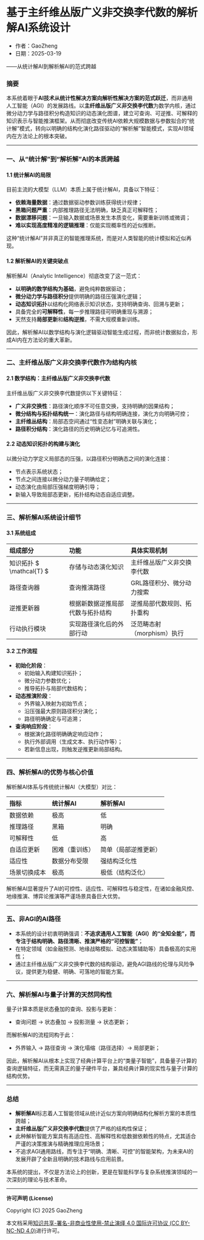 # **基于主纤维丛版广义非交换李代数的解析解AI系统设计**

- 作者：GaoZheng
- 日期：2025-03-19

——从统计解AI到解析解AI的范式跨越

### 摘要

本系统着眼于**AI技术从统计性解决方案向解析性解决方案的范式跃迁**，而非通用人工智能（AGI）的发展路线。以**主纤维丛版广义非交换李代数**为数学内核，通过微分动力学与路径积分构造知识的动态演化图谱，建立可查询、可逆推、可解释的知识表示与智能推演框架。从而彻底改变传统AI依赖大规模数据与参数拟合的“统计解”模式，转向以明确的结构化演化路径驱动的“解析解”智能模式，实现AI领域内在方法论上的根本突破。

---

### 一、从“统计解”到“解析解”AI的本质跨越

#### 1.1 统计解AI的局限

目前主流的大模型（LLM）本质上属于统计解AI，具备以下特征：

- **依赖海量数据**：通过数据驱动参数训练获得统计规律；
- **黑箱问题严重**：内部推理路径无法明确，缺乏真正可解释性；
- **数据漂移问题**：一旦输入数据或场景发生本质变化，需要重新训练或微调；
- **难以实现高度精准的逻辑推理**：仅能实现概率性的近似推断。

这种“统计解AI”并非真正的智能推理系统，而是对人类智能的统计模拟和近似再现。

#### 1.2 解析解AI的关键突破点

解析解AI（Analytic Intelligence）彻底改变了这一范式：

- **以明确的数学结构为基础**，避免纯粹数据驱动；
- **微分动力学与路径积分**提供明确的路径压强演化逻辑；
- **动态知识拓扑**以结构化网络表示知识状态，支持明确查询、回溯与更新；
- 具备完全的**可解释性**，每一步推理路径可明确重现与溯源；
- 天然支持**局部更新**和**结构逆推**，不需大规模重新训练。

因此，解析解AI以数学结构与演化逻辑驱动智能生成过程，而非统计数据拟合，形成AI内在方法论的重大革新。

---

### 二、主纤维丛版广义非交换李代数作为结构内核

#### 2.1 数学结构：主纤维丛版广义非交换李代数

主纤维丛版广义非交换李代数提供以下关键特征：

- **广义非交换性**：路径演化顺序不可任意交换，支持明确的因果结构；
- **微分结构与拓扑结构统一**：演化路径与结构明确连接，演化方向明确可控；
- **主纤维丛结构**：局部态空间通过“性变态射”明确关联与演化；
- **路径积分结构**：演化路径的历史明确记忆与可追溯性。

#### 2.2 动态知识拓扑的构建与演化

以微分动力学定义局部态的压强，以路径积分明确态之间的演化连接：

- 节点表示系统状态；
- 节点之间连接以微分动力量子明确给定；
- 动态演化由局部压强梯度明确引导；
- 新输入导致局部态更新，拓扑结构动态自适应调整。

---

### 三、解析解AI系统设计细节

#### 3.1 系统组成

| 组成部分 | 功能 | 具体实现机制 |
|:---|:---|:---|
| 知识拓扑 $ \mathcal{T} $ | 存储与动态演化知识 | 主纤维丛版广义非交换李代数 |
| 路径查询器 | 查询推演路径 | GRL路径积分、微分动力搜索 |
| 逆推更新器 | 根据新数据逆推局部代数与拓扑结构 | 逆推局部代数规则、拓扑重构 |
| 行动执行模块 | 实现路径演化后的外部行动 | 泛范畴态射（morphism）执行 |

#### 3.2 工作流程

- **初始化阶段**：
  - 初始输入构建知识拓扑；
  - 微分动力参数优化；
  - 推导拓扑与局部代数结构；
- **动态推演阶段**：
  - 外界输入映射为初始节点；
  - 沿压强最大原则路径积分演化；
  - 路径明确确定与可追溯；
- **查询响应阶段**：
  - 根据演化路径明确确定响应动作；
  - 执行外部调用（生成文本、执行动作等）；
  - 若新信息出现，则触发逆推更新局部结构。

---

### 四、解析解AI的优势与核心价值

解析解AI体系与传统统计解AI（大模型）对比：

| 指标 | 统计解AI | 解析解AI |
|:---|:---|:---|
| 数据依赖 | 极高 | 低 |
| 推理路径 | 黑箱 | 明确 |
| 可解释性 | 低 | 高 |
| 自适应更新 | 困难（重训练） | 简单（局部逆推更新） |
| 适应性 | 数据分布受限 | 强结构泛化性 |
| 场景切换成本 | 极高 | 极低（结构泛化） |

解析解AI显著提升了AI的可控性、适应性、可解释性与稳定性，在诸如金融风控、地缘推演、博弈论推演等严谨场景具备巨大优势。

---

### 五、非AGI的AI路径

- 本系统的设计初衷明确强调：**不追求通用人工智能（AGI）的“全知全能”，而专注于结构明确、路径清晰、推演严格的“可控智能”**；
- 在特定领域（如金融预测、地缘战略模拟、动态决策辅助等）具备极高的实用性；
- 通过主纤维丛版广义非交换李代数的结构驱动，避免AGI路线的伦理与风险争议，提供更为稳健、明确、可落地的智能方案。

---

### 六、解析解AI与量子计算的天然同构性

量子计算本质是状态叠加的查询、投影与更新：

- 查询问题 → 状态叠加 → 投影测量 → 状态更新；

而解析解AI的流程同构于此：

- 外界输入 → 路径查询 → 演化塌缩（路径选择）→ 局部更新；

因此，解析解AI从根本上实现了经典计算平台上的“类量子智能”，具备量子计算的查询逻辑特征，而无需真正的量子硬件平台，兼具经典计算的现实性与量子计算的结构优势。

---

### 总结

- **解析解AI**标志着人工智能领域从统计近似方案向明确结构化解析方案的本质性跨越；
- **主纤维丛版广义非交换李代数**提供了严格的结构性保证；
- 此种解析智能方案具有高适应性、高解释性和低数据依赖性的特点，尤其适合严谨的决策推演与精确推理应用场景；
- 不追求AGI通用路线，而专注于“明确、清晰、可控”的智能架构，为未来AI的发展开辟了全新且明确的技术路线与应用前景。

本系统的提出，不仅是方法论上的创新，更是在智能科学与复杂系统推演领域的一次深刻的理论与技术革命。

---

**许可声明 (License)**

Copyright (C) 2025 GaoZheng 

本文档采用[知识共享-署名-非商业性使用-禁止演绎 4.0 国际许可协议 (CC BY-NC-ND 4.0)](https://creativecommons.org/licenses/by-nc-nd/4.0/deed.zh-Hans)进行许可。

